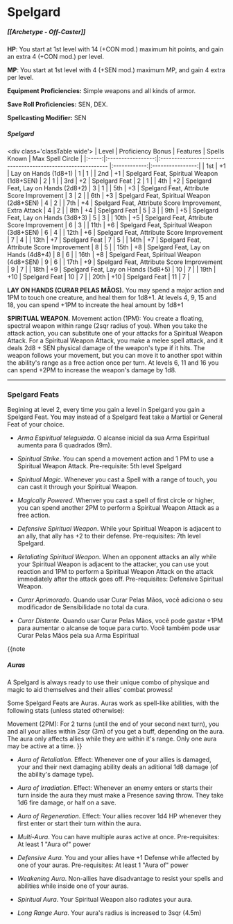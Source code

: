 # Spelgard
##### [[Archetype - Off-Caster]]

**HP**: You start at 1st level with 14 (+CON mod.) maximum hit points, and gain an extra 4 (+CON mod.) per level.

**MP**: You start at 1st level with 4 (+SEN mod.) maximum MP, and gain 4 extra per level.

**Equipment Proficiencies:** Simple weapons and all kinds of armor.

**Save Roll Proficiencies:** SEN, DEX.

**Spellcasting Modifier:** SEN

##### Spelgard

\<div class='classTable wide'>
| Level | Proficiency Bonus | Features                                                    | Spells Known | Max Spell Circle |
|:-----:|:-----------------:|:----------------------------------------------------------- |:------------:|:----------------:|
|  1st  |        +1         | Lay on Hands (1d8+1)                                        |      1       |        1         |
|  2nd  |        +1         | Spelgard Feat, Spiritual Weapon (1d8+SEN)                |      2       |        1         |
|  3rd  |        +2         | Spelgard Feat                                            |      2       |        1         |
|  4th  |        +2         | Spelgard Feat, Lay on Hands (2d8+2)                      |      3       |        1         |
|  5th  |        +3         | Spelgard Feat, Attribute Score Improvement               |      3       |        2         |
|  6th  |        +3         | Spelgard Feat, Spiritual Weapon (2d8+SEN)                |      4       |        2         |
|  7th  |        +4         | Spelgard Feat, Attribute Score Improvement, Extra Attack |      4       |        2         |
|  8th  |        +4         | Spelgard Feat                                            |      5       |        3         |
|  9th  |        +5         | Spelgard Feat, Lay on Hands (3d8+3)                      |      5       |        3         |
| 10th  |        +5         | Spelgard Feat, Attribute Score Improvement               |      6       |        3         |
| 11th  |        +6         | Spelgard Feat, Spiritual Weapon (3d8+SEN)                |      6       |        4         |
| 12th  |        +6         | Spelgard Feat, Attribute Score Improvement               |      7       |        4         |
| 13th  |        +7         | Spelgard Feat                                            |      7       |        5         |
| 14th  |        +7         | Spelgard Feat, Attribute Score Improvement               |      8       |        5         |
| 15th  |        +8         | Spelgard Feat, Lay on Hands (4d8+4)                      |      8       |        6         |
| 16th  |        +8         | Spelgard Feat, Spiritual Weapon (4d8+SEN)                |      9       |        6         |
| 17th  |        +9         | Spelgard Feat, Attribute Score Improvement               |      9       |        7         |
| 18th  |        +9         | Spelgard Feat, Lay on Hands (5d8+5)                      |      10      |        7         |
| 19th  |        +10        | Spelgard Feat                                            |      10      |        7         |
| 20th  |        +10        | Spelgard Feat                                            |      11      |        7         | 
</div>

**LAY ON HANDS (CURAR PELAS MÃOS).** You may spend a major action and 1PM to touch one creature, and heal them for 1d8+1. At levels 4, 9, 15 and 18, you can spend +1PM to increate the heal amount by 1d8+1

**SPIRITUAL WEAPON.** Movement action (1PM): You create a floating, spectral weapon within range (2sqr radius of you). When you take the attack action, you can substitute one of your attacks for a Spiritual Weapon Attack. For a Spiritual Weapon Attack, you make a melee spell attack, and it deals 2d8 + SEN physical damage of the weapon's type if it hits. The weapon follows your movement, but you can move it to another spot within the ability's range as a free action once per turn. At levels 6, 11 and 16 you can spend +2PM to increase the weapon's damage by 1d8.
****
### Spelgard Feats

Begining at level 2, every time you gain a level in Spelgard you gain a Spelgard Feat. You may instead of a Spelgard feat take a Martial or General Feat of your choice.

- *Arma Espiritual teleguiada*. O alcanse inicial da sua Arma Espiritual aumenta para 6 quadrados (9m).

- *Spiritual Strike*. You can spend a movement action and 1 PM to use a Spiritual Weapon Attack. Pre-requisite: 5th level Spelgard

- *Spiritual Magic*. Whenever you cast a Spell with a range of touch, you can cast it through your Spiritual Weapon.

- *Magically Powered*. Whenver you cast a spell of first circle or higher, you can spend another 2PM to perform a Spiritual Weapon Attack as a free action.

- *Defensive Spiritual Weapon*. While your Spiritual Weapon is adjacent to an ally, that ally has +2 to their defense. Pre-requisites: 7th level Spelgard.

- *Retaliating Spiritual Weapon*. When an opponent attacks an ally while your Spiritual Weapon is adjacent to the attacker, you can use yout reaction and 1PM to perform a Spiritual Weapon Attack on the attack immediately after the attack goes off. Pre-requisites: Defensive Spiritual Weapon.

- *Curar Aprimorado*. Quando usar Curar Pelas Mãos, você adiciona o seu modificador de Sensibilidade no total da cura.

- *Curar Distante*. Quando usar Curar Pelas Mãos, você pode gastar +1PM para aumentar o alcanse de toque para curto. Você também pode usar Curar Pelas Mãos pela sua Arma Espiritual

{{note
##### Auras

A Spelgard is always ready to use their unique combo of physique and magic to aid themselves and their allies' combat prowess! 

Some Spelgard Feats are Auras. Auras work as spell-like abilities, with the following stats (unless stated otherwise):

Movement (2PM): For 2 turns (until the end of your second next turn), you and all your allies within 2sqr (3m) of you get a buff, depending on the aura. The aura only affects allies while they are within it's range. Only one aura may be active at a time.
}}

- *Aura of Retaliation*. Effect: Whenever one of your allies is damaged, your and their next damaging ability deals an aditional 1d8 damage (of the ability's damage type).

- *Aura of Irradiation*. Effect: Whenever an enemy enters or starts their turn inside the aura they must make a Presence saving throw. They take 1d6 fire damage, or half on a save.

- *Aura of Regeneration*. Effect: Your allies recover 1d4 HP whenever they first enter or start their turn within the aura.

- *Multi-Aura*. You can have multiple auras active at once. Pre-requisites: At least 1 "Aura of" power

- *Defensive Aura*. You and your allies have +1 Defense while affected by one of your auras. Pre-requisites: At least 1 "Aura of" power

- *Weakening Aura*. Non-allies have disadvantage to resist your spells and abilities while inside one of your auras.

- *Spiritual Aura*. Your Spiritual Weapon also radiates your aura.

- *Long Range Aura*. Your aura's radius is increased to 3sqr (4.5m)
